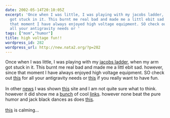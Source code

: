 ```yaml
---
date: 2002-05-14T20:10:05Z
excerpt: 'Once when I was little, I was playing with my jacobs ladder, when my arm
  got stuck in it. This burnt me real bad and made me a littl ebit sad. however, since
  that moment I have always enjoyed high voltage equipment. SO check out this for
  all your antigravity needs or '
tags: ["mom","humor"]
title: high voltage fun!!
wordpress_id: 282
wordpress_url: http://new.nata2.org/?p=282
---
```


Once when I was little, I was playing with my <a href="http://www.emanator.demon.co.uk/bigclive/jacobs.htm">jacobs ladder</a>, when my arm got stuck in it. This burnt me real bad and made me a littl ebit sad. however, since that moment I have always enjoyed high voltage equipment. SO check out <A href="http://tventura.hypermart.net/index.html">this</a> for all your antigravity needs or <a href="http://navarrone.com/tesla/tesla4.html">this</a> if you really want to have fun.<br/><br/>In other <a href="http://story.news.yahoo.com/news?tmpl=story&ncid=573&e=4&cid=573&u=/nm/20020509/od_nm/friends_dc_1">news</a> I was shown <a href="http://www.alllooksame.com/">this</a> site and I am not quite sure what to think. however it did show me a <a href="http://www.urldj.com/">bunch</a> of cool <a href="http://www.oracleofdelphi.com">links</a>. however none beat the pure humor and jack black dances as does <a href="http://www.dopeman.org/money_funny.asf">this</a>. <br/><br/><a href="http://www.elephantcloud.com/">this</a> is calming...
